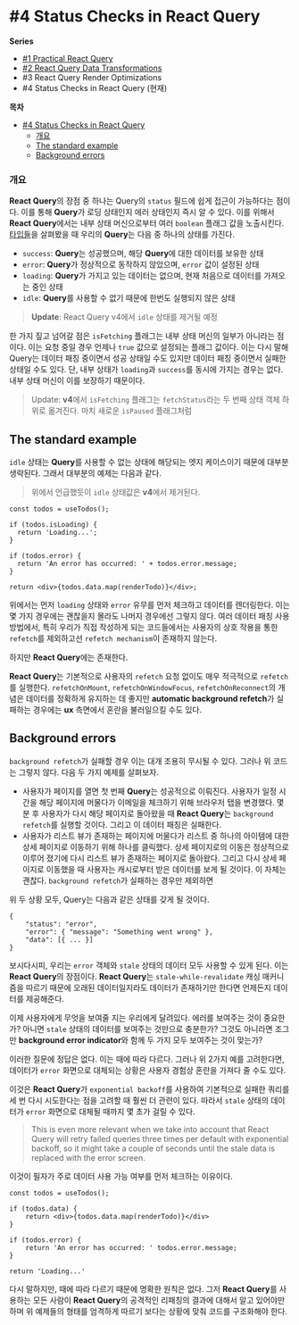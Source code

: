 # #4 Status Checks in React Query

**Series**

- [#1 Practical React Query](https://github.com/taeyoungs/Goals/blob/main/react-query/Tkdodo_%231_Practical_React_Query.md)
- [#2 React Query Data Transformations](https://github.com/taeyoungs/Goals/blob/main/react-query/Tkdodo_%232_React_Query_Data_Transformations.md)
- #3 React Query Render Optimizations
- #4 Status Checks in React Query (현재)

**목차**

- [#4 Status Checks in React Query](#4-status-checks-in-react-query)
    - [개요](#개요)
  - [The standard example](#the-standard-example)
  - [Background errors](#background-errors)

### 개요

**React Query**의 장점 중 하나는 Query의 `status` 필드에 쉽게 접근이 가능하다는 점이다. 이를 통해 **Query**가 로딩 상태인지 에러 상태인지 즉시 알 수 있다. 이를 위해서 **React Query**에서는 내부 상태 머신으로부터 여러 `boolean` 플래그 값을 노출시킨다. [타입들](https://github.com/TanStack/query/blob/f2137dc4e4553256c4ebc1891b548fe35efe9231/src/core/types.ts#L250)을 살펴봤을 때 우리의 **Query**는 다음 중 하나의 상태를 가진다.

- `success`: **Query**는 성공했으며, 해당 **Query**에 대한 데이터를 보유한 상태
- `error`: **Query**가 정상적으로 동작하지 않았으며, `error` 값이 설정된 상태
- `loading`: **Query**가 가지고 있는 데이터는 없으며, 현재 처음으로 데이터를 가져오는 중인 상태
- `idle`: **Query**를 사용할 수 없기 때문에 한번도 실행되지 않은 상태

> **Update**: React Query v4에서 `idle` 상태를 제거될 예정

한 가지 짚고 넘어갈 점은 `isFetching` 플래그는 내부 상태 머신의 일부가 아니라는 점이다. 이는 요청 중일 경우 언제나 `true` 값으로 설정되는 플래그 값이다. 이는 다시 말해 Query는 데이터 패칭 중이면서 성공 상태일 수도 있지만 데이터 패칭 중이면서 실패한 상태일 수도 있다. 단, 내부 상태가 `loading`과 `success`를 동시에 가지는 경우는 없다. 내부 상태 머신이 이를 보장하기 때문이다.

> Update: **v4**에서 `isFetching` 플래그는 `fetchStatus`라는 두 번째 상태 객체 하위로 옮겨진다. 마치 새로운 `isPaused` 플래그처럼

## The standard example

`idle` 상태는 **Query**를 사용할 수 없는 상태에 해당되는 엣지 케이스이기 때문에 대부분 생략된다. 그래서 대부분의 예제는 다음과 같다.

> 위에서 언급했듯이 `idle` 상태값은 **v4**에서 제거된다.

```tsx
const todos = useTodos();

if (todos.isLoading) {
  return 'Loading...';
}

if (todos.error) {
  return 'An error has occurred: ' + todos.error.message;
}

return <div>{todos.data.map(renderTodo)}</div>;
```

위에서는 먼저 `loading` 상태와 `error` 유무를 먼저 체크하고 데이터를 렌더링한다. 이는 몇 가지 경우에는 괜찮을지 몰라도 나머지 경우에선 그렇지 않다. 여러 데이터 패칭 사용 방법에서, 특히 우리가 직접 작성하게 되는 코드들에서는 사용자의 상호 작용을 통한 `refetch`를 제외하고선 `refetch mechanism`이 존재하지 않는다.

하지만 **React Query**에는 존재한다.

**React Query**는 기본적으로 사용자의 `refetch` 요청 없이도 매우 적극적으로 `refetch`를 실행한다. `refetchOnMount`, `refetchOnWindowFocus`, `refetchOnReconnect`의 개념은 데이터를 정확하게 유지하는 데 좋지만 **automatic background refetch**가 실패하는 경우에는 **ux** 측면에서 혼란을 불러일으킬 수도 있다.

## Background errors

`background refetch`가 실패할 경우 이는 대개 조용히 무시될 수 있다. 그러나 위 코드는 그렇지 않다. 다음 두 가지 예제를 살펴보자.

- 사용자가 페이지를 열면 첫 번째 **Query**는 성공적으로 이뤄진다. 사용자가 일정 시간을 해당 페이지에 머물다가 이메일을 체크하기 위해 브라우저 탭을 변경했다. 몇 분 후 사용자가 다시 해당 페이지로 돌아왔을 때 **React Query**는 `background refetch`를 실행할 것이다. 그리고 이 데이터 패칭은 실패한다.
- 사용자가 리스트 뷰가 존재하는 페이지에 머물다가 리스트 중 하나의 아이템에 대한 상세 페이지로 이동하기 위해 하나를 클릭했다. 상세 페이지로의 이동은 정상적으로 이루어 졌기에 다시 리스트 뷰가 존재하는 페이지로 돌아왔다. 그리고 다시 상세 페이지로 이동했을 때 사용자는 캐시로부터 받은 데이터를 보게 될 것이다. 이 자체는 괜찮다. `background refetch`가 실패하는 경우만 제외하면

위 두 상황 모두, Query는 다음과 같은 상태를 갖게 될 것이다.

```tsx
{
	"status": "error",
	"error": { "message": "Something went wrong" },
	"data": [{ ... }]
}
```

보시다시피, 우리는 `error` 객체와 `stale` 상태의 데이터 모두 사용할 수 있게 된다. 이는 **React Query**의 장점이다. **React Query**는 `stale-while-revalidate` 캐싱 매커니즘을 따르기 때문에 오래된 데이터일지라도 데이터가 존재하기만 한다면 언제든지 데이터를 제공해준다.

이제 사용자에게 무엇을 보여줄 지는 우리에게 달려있다. 에러를 보여주는 것이 중요한가? 아니면 `stale` 상태의 데이터를 보여주는 것만으로 충분한가? 그것도 아니라면 조그만 **background error indicator**와 함께 두 가지 모두 보여주는 것이 맞는가?

이러한 질문에 정답은 없다. 이는 때에 따라 다르다. 그러나 위 2가지 예를 고려한다면, 데이터가 `error` 화면으로 대체되는 상황은 사용자 경험상 혼란을 가져다 줄 수도 있다.

이것은 **React Query**가 `exponential backoff`를 사용하여 기본적으로 실패한 쿼리를 세 번 다시 시도한다는 점을 고려할 때 훨씬 더 관련이 있다. 따라서 `stale` 상태의 데이터가 `error` 화면으로 대체될 때까지 몇 초가 걸릴 수 있다.

> This is even more relevant when we take into account that React Query will retry failed queries three times per default with exponential backoff, so it might take a couple of seconds until the stale data is replaced with the error screen.

이것이 필자가 주로 데이터 사용 가능 여부를 먼저 체크하는 이유이다.

```tsx
const todos = useTodos();

if (todos.data) {
	return <div>{todos.data.map(renderTodo)}</div>
}

if (todos.error) {
	return 'An error has occurred: ' todos.error.message;
}

return 'Loading...'
```

다시 말하지만, 때에 따라 다르기 때문에 명확한 원칙은 없다. 그저 **React Query**를 사용하는 모든 사람이 **React Query**의 공격적인 리패칭의 결과에 대해서 알고 있어야만 하며 위 예제들의 형태를 엄격하게 따르기 보다는 상황에 맞춰 코드를 구조화해야 한다.
